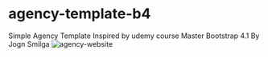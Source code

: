 # agency-template-b4
Simple Agency Template Inspired by udemy course Master Bootstrap 4.1 By Jogn Smilga
![agency-website](https://media.giphy.com/media/4SZHsWa5VxSPcwuoVo/giphy.gif)
